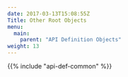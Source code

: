 ```yaml
---
date: 2017-03-13T15:08:55Z
Title: Other Root Objects
menu:
  main:
    parent: "API Definition Objects"
weight: 13
---
```


{{% include "api-def-common" %}}